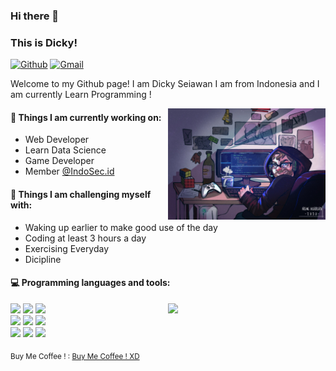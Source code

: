 ﻿### Hi there 👋 
### This is Dicky!

[![Github](https://img.shields.io/badge/-Github-000?style=flat&logo=Github&logoColor=white)](https://github.com/dickysetiawans/dickysetiawans/)
[![Gmail](https://img.shields.io/badge/-Gmail-c14438?style=flat&logo=Gmail&logoColor=white)](selanli195@gmail.com)

Welcome to my Github page! I am Dicky Seiawan I am from Indonesia and I am currently Learn Programming !  

<img align="right" alt="img" src="https://github.com/FernandoRoldan93/FernandoRoldan93/blob/master/cover_image.jpg" width="50%" height="auto" />


#### 🌱 Things I am currently working on: 
- Web Developer
- Learn Data Science
- Game Developer 
- Member <a href="https://github.com/indosec-id" target="_blank">@IndoSec.id</a>

#### :muscle: Things I am challenging myself with:
- Waking up earlier to make good use of the day
- Coding at least 3 hours a day
- Exercising Everyday
- Dicipline

#### :computer: Programming languages and tools: 
<p>
	<img width="50%" align="right" src="https://github-readme-stats.vercel.app/api?username=imyhacker&show_icons=true&hide_border=true" />

<code><img width="10%" src="https://www.vectorlogo.zone/logos/laravel/laravel-ar21.svg"></code>
<code><img width="10%" src="https://www.vectorlogo.zone/logos/php/php-ar21.svg"></code>
<code><img width="8%" src="https://www.vectorlogo.zone/logos/nodejs/nodejs-ar21.svg"></code>
<br />
<code><img width="10%" src="https://www.vectorlogo.zone/logos/w3_html5/w3_html5-ar21.svg"></code>
<code><img width="10%" src="https://www.vectorlogo.zone/logos/getbootstrap/getbootstrap-ar21.svg"></code>
<code><img width="10%" src="https://www.vectorlogo.zone/logos/cisco/cisco-ar21.svg"></code>
<br />
<code><img width="10%" src="https://www.vectorlogo.zone/logos/linux/linux-ar21.svg"></code>
<code><img width="10%" src="https://www.vectorlogo.zone/logos/visualstudio_code/visualstudio_code-ar21.svg"></code>
<code><img width="10%" src="https://www.vectorlogo.zone/logos/git-scm/git-scm-ar21.svg"></code>
</p>

<sub>Buy Me Coffee ! : <a href="https://trakteer.id/arkun666" target="_blank"> Buy Me Coffee ! XD </a></sub>

